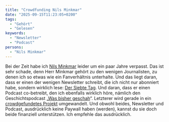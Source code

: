 ```yaml
---
title: "Crowdfunding Nils Minkmar"
date: "2025-09-15T11:23:05+0200"
tags:
  - "Gehört"
  - "Gelesen"
keywords:
  - "Newsletter"
  - "Podcast"
persons:
  - "Nils Minkmar"
---
```


Bei der Zeit habe ich [Nils Minkmar](https://de.wikipedia.org/wiki/Nils_Minkmar) leider um ein paar Jahre verpasst. Das ist sehr schade, denn Herr Minkmar gehört zu den wenigen Journalisten, zu denen ich so etwas wie ein Fanverhältnis unterhalte. Und das liegt daran, dass er einen der wenigen Newsletter schreibt, die ich nicht nur abonniert habe, sondern wirklich lese: [Der Siebte Tag](https://steady.page/de/nminkmar/posts). Und daran, dass er einen Podcast co-betreibt, den ich ebenfalls wirklich höre, nämlich den Geschichtspodcast „[Was bisher geschah](https://wondery.com/shows/was-bisher-geschah/)“. Letzterer wird gerade in ein [crowdgefundetes Projekt](https://steady.page/de/wbg/about) umgewandelt. Und obwohl beides, Newsletter und Podcast, ausdrücklich keine Paywall haben (werden), kannst du sie doch beide finanziell unterstützen. Ich empfehle das ausdrücklich.